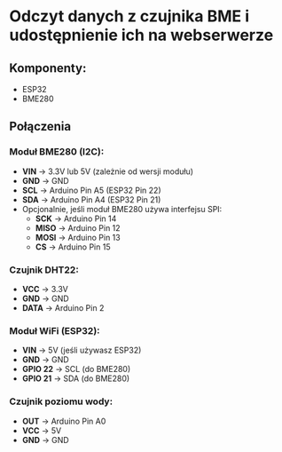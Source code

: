 # Odczyt danych z czujnika BME i udostępnienie ich na webserwerze

## Komponenty:
* ESP32
* BME280

## Połączenia

### Moduł BME280 (I2C):
- **VIN** → 3.3V lub 5V (zależnie od wersji modułu)
- **GND** → GND
- **SCL** → Arduino Pin A5 (ESP32 Pin 22)
- **SDA** → Arduino Pin A4 (ESP32 Pin 21)
- Opcjonalnie, jeśli moduł BME280 używa interfejsu SPI:
  - **SCK** → Arduino Pin 14
  - **MISO** → Arduino Pin 12
  - **MOSI** → Arduino Pin 13
  - **CS** → Arduino Pin 15

### Czujnik DHT22:
- **VCC** → 3.3V
- **GND** → GND
- **DATA** → Arduino Pin 2

### Moduł WiFi (ESP32):
- **VIN** → 5V (jeśli używasz ESP32)
- **GND** → GND
- **GPIO 22** → SCL (do BME280)
- **GPIO 21** → SDA (do BME280)

### Czujnik poziomu wody:
- **OUT** → Arduino Pin A0
- **VCC** → 5V
- **GND** → GND


